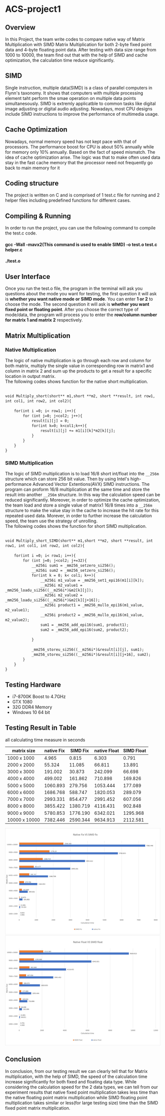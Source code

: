 # ACS-project1
## Overview
In this Project, the team write codes to compare native way of Matrix Multiplication with SIMD Matrix Multiplication for both 2-byte fixed point data and 4-byte floating point data. After testing with data size range from 1000 to 10000, the team find out that with the help of SIMD and cache optimization, the calculation time reduce significantly. 

## SIMD
Single instruction, multiple data(SIMD) is a class of parallel computers in Flynn's taxonomy. It shows that computers with multiple processing element taht perform the smae operation on multiple data points simultanesously. SIMD is extremly applicatble to common tasks like digital image adjusting or digital audio adjusting. Nowadays, most CPU designs include SIMD instructions to improve the performance of multimedia usage.

## Cache Optimization
Nowadays, normal memory speed has not kept pace with that of processors. The performance boost for CPU is about 50% annually while for memory only 10% annually. Based on the fact of speed mismatch. The idea of cache optimization arise. The logic was that to make often used data stay in the fast cache memory that the processor need not frequently go back to main memory for it 

## Coding structure
The project is written on C and is comprised of 1 test.c file for running and 2 helper files including predefined functions for different cases.

## Compiling & Running

In order to run the project, you can use the following command to compile the test.c code.  
#### gcc -Wall -mavx2(This command is used to enable SIMD) -o test.o test.c helper.c  
#### ./test.o

## User Interface

Once you run the test.o file, the program in the terminal will ask you questions about the mode you want for testing, the first question it will ask is **whether you want native mode or SIMD mode**. You can enter **1 or 2** to choose the mode. The second question it will ask is **whether you want fixed point or floating point**. After you choose the correct type of mode/data, the program will process you to enter the **row/column number for matrix 1 and matrix 2** respectively.

## Matrix Multiplication
### Native Multiplication
The logic of native multiplication is go through each row and column for both matrix, multiply the single value in corresponding row in matrix1 and column in matrix 2 and sum up the products to get a result for a specific location in output matrix.  
The following codes shows function for the native short multiplication.  
``` 

void Multiply_short(short** m1,short **m2, short **result, int row1, int col1, int row2, int col2){

	for(int i =0; i< row1; i++){
		for (int j=0; j<col2; j++){
			result[i][j] = 0;
			for(int k=0; k<col1;k++){
				result[i][j] += m1[i][k]*m2[k][j];
			}
		}
	}
}

```

### SIMD Multiplication
The logic of SIMD multiplication is to load 16/8 short int/float into the  `__256m` structure which can store 256 bit value. Then by using Intel's high-performance Advanced Vector Extentions(AVX) SIMD instructions. The program can proform 16/8 multiplication at the same time and store the result into another `__256m` structure. In this way the calculation speed can be reduced significantly. Moreover, in order to optimize the cache optimization, the team load and store a single value of matrix1 16/8 times into a `__256m` structure to make the value stay in the cache to increase the hit rate for this repeated used data. Morever, in order to further increase the calculation speed, the team use the strategy of unrolling.  
The following codes shows the function for short SIMD multiplication.
```

void Multiply_short_SIMD(short** m1,short **m2, short **result, int row1, int col1, int row2, int col2){

	for(int i =0; i< row1; i++){
		for (int j=0; j<col2; j+=32){
			__m256i sum1 = _mm256_setzero_si256();
			__m256i sum2 = _mm256_setzero_si256();
			for(int k = 0; k< col1; k++){
				__m256i m1_value = _mm256_set1_epi16(m1[i][k]);
				__m256i m2_value1 = _mm256_loadu_si256((__m256i*)&m2[k][j]);
				__m256i m2_value2 = _mm256_loadu_si256((__m256i*)&m2[k][j+16]);
				__m256i product1 = _mm256_mullo_epi16(m1_value, m2_value1);
				__m256i product2 = _mm256_mullo_epi16(m1_value, m2_value2);
				sum1 = _mm256_add_epi16(sum1, product1);
				sum2 = _mm256_add_epi16(sum2, product2);

			}	

			_mm256_storeu_si256((__m256i*)&result[i][j], sum1);
			_mm256_storeu_si256((__m256i*)&result[i][j+16], sum2);
		}
	}
}

```





## Testing Hardware 
* i7-8700K Boost to 4.7GHz
* GTX 1080
* 32G DDR4 Memory
* Windows 10 64 bit


## Testing Result in Table
all calculating time measure in seconds 

|matrix size  |native Fix|   SIMD Fix   |native Float|SIMD Float|
|-------------|----------|--------------|------------|----------|
|1000 x 1000  |	    4.965|	   0.815|	6.303|     0.791|
|2000 x 2000  |	   55.324|	  11.085|      66.811|    13.891|
|3000 x 3000  |	  191.002|	  30.873|     242.099|    66.698|
|4000 x 4000  |	  499.002|       161.862|     710.898|   169.826|
|5000 x 5000  |  1060.893|       279.756|    1053.444|   177.089|
|6000 x 6000  |  1686.768|       588.747|    1820.053|   289.079|
|7000 x 7000  |	 2993.331|       854.477|    2991.452|   607.056|
|8000 x 8000  |	 3855.422|      1380.719|    4116.431|   902.848|
|9000 x 9000  |  5780.853|      1776.190|    6342.021|  1295.968|
|10000 x 10000|  7382.446|      2590.344|    9634.913|  2112.581|



![Fix results](./fig/fix.jpg)
![float results](./fig/float.jpg)

## Conclusion
In conclusion, from our testing result we can clearly tell that for Matrix multiplication, with the help of SIMD, the speed of the calculation time increase significantly for both fixed and floating data type. While considering the calculation speed for the 2 data types, we can tell from our experiment results that native fixed point multiplication takes less time than the native floating point matrix multiplication while SIMD floating point multiplication takes similar or less(for large testing size) time than the SIMD fixed point matrix multiplication.
